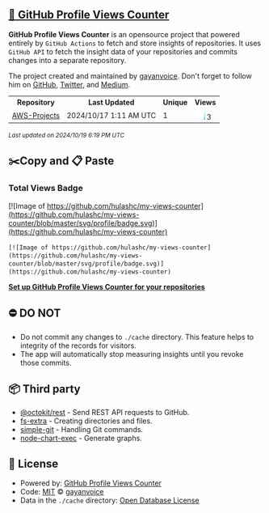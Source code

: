 ## [🚀 GitHub Profile Views Counter](https://github.com/gayanvoice/github-profile-views-counter)
**GitHub Profile Views Counter** is an opensource project that powered entirely by  `GitHub Actions` to fetch and store insights of repositories.
It uses `GitHub API` to fetch the insight data of your repositories and commits changes into a separate repository.

The project created and maintained by [gayanvoice](https://github.com/gayanvoice). Don't forget to follow him on [GitHub](https://github.com/gayanvoice), [Twitter](https://twitter.com/gayanvoice), and [Medium](https://gayanvoice.medium.com/).

<table>
	<tr>
		<th>
			Repository
		</th>
		<th>
			Last Updated
		</th>
		<th>
			Unique
		</th>
		<th>
			Views
		</th>
	</tr>
	<tr>
		<td>
			<a href="https://github.com/hulashc/my-views-counter/tree/master/readme/853646642/year.md">
				AWS-Projects
			</a>
		</td>
		<td>
			2024/10/17 1:11 AM UTC
		</td>
		<td>
			1
		</td>
		<td>
			<img alt="Response time graph" src="https://github.com/hulashc/my-views-counter/raw/master/graph/853646642/small/year.png" height="20"> 3
		</td>
	</tr>
</table>

<small><i>Last updated on 2024/10/19 6:19 PM UTC</i></small>

## ✂️Copy and 📋 Paste
### Total Views Badge
[![Image of https://github.com/hulashc/my-views-counter](https://github.com/hulashc/my-views-counter/blob/master/svg/profile/badge.svg)](https://github.com/hulashc/my-views-counter)

```readme
[![Image of https://github.com/hulashc/my-views-counter](https://github.com/hulashc/my-views-counter/blob/master/svg/profile/badge.svg)](https://github.com/hulashc/my-views-counter)
```
[**Set up GitHub Profile Views Counter for your repositories**](https://github.com/gayanvoice/github-profile-views-counter)
## ⛔ DO NOT
- Do not commit any changes to `./cache` directory. This feature helps to integrity of the records for visitors.
- The app will automatically stop measuring insights until you revoke those commits.
## 📦 Third party

- [@octokit/rest](https://www.npmjs.com/package/@octokit/rest) - Send REST API requests to GitHub.
- [fs-extra](https://www.npmjs.com/package/fs-extra) - Creating directories and files.
- [simple-git](https://www.npmjs.com/package/simple-git) - Handling Git commands.
- [node-chart-exec](https://www.npmjs.com/package/node-chart-exec) - Generate graphs.
## 📄 License
- Powered by: [GitHub Profile Views Counter](https://github.com/gayanvoice/github-profile-views-counter)
- Code: [MIT](./LICENSE) © [gayanvoice](https://github.com/gayanvoice)
- Data in the `./cache` directory: [Open Database License](https://opendatacommons.org/licenses/odbl/1-0/)